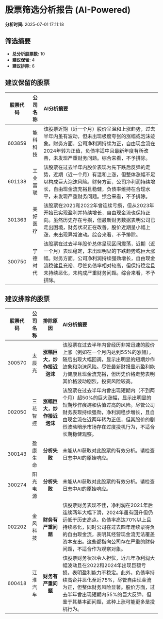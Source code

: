# 股票筛选分析报告 (AI-Powered)

**分析时间:** 2025-07-01 17:11:18

## 筛选摘要

- **总分析股票数:** 10
- **建议保留:** 4
- **建议排除:** 6

## 建议保留的股票

| 股票代码 | 公司名称 | AI分析摘要 |
|:---:|:---:|:---|
| 603859 | 能科科技 | 该股票近期（近一个月）股价呈温和上涨趋势，过去半年内虽有波动，但未出现极度夸张的涨幅或泡沫迹象。财务方面，公司净利润持续为正，自由现金流在2024年转为正值，负债率适中且最新年度有所改善，未发现严重财务问题。综合来看，不予排除。 |
| 601138 | 工业富联 | 该股票在过去半年内股价表现为先下跌后反弹的走势，近期（近一个月）有温和上涨，但整体涨幅不足以构成巨大泡沫风险。财务方面，公司净利润持续增长，自由现金流充裕且稳健，负债率维持在合理水平，未发现严重财务问题。综合来看，不予排除。 |
| 301363 | 美好医疗 | 该股票在2021和2022年曾连续亏损，但从2023年开始已实现盈利并持续增长，自由现金流也保持正向。虽然历史存在亏损，但最新财务数据表明公司已走出困境，财务状况正在改善。股价近期呈小幅上涨，未出现异常波动。综合来看，不予排除。 |
| 300750 | 宁德时代 | 该股票在过去半年股价总体呈现区间震荡，近期（近一个月）表现稳定，未出现明显的下跌趋势或巨大涨幅。财务方面，公司净利润持续强劲增长，自由现金流稳健且充裕，尽管负债率相对较高，但保持稳定且未持续恶化，未构成严重财务问题。综合来看，不予排除。 |

## 建议排除的股票

| 股票代码 | 公司名称 | 排除原因 | AI分析摘要 |
|:---:|:---:|:---:|:---|
| 300570 | 太辰光 | **涨幅巨大，炒作接近泡沫** | 该股票在过去半年内曾经历非常迅速的股价上涨（例如在一个月内达到55%的涨幅），随后出现大幅回调，显示出明显的短期炒作迹象和泡沫风险。尽管最新财报显示盈利能力健康且现金流充裕，但历史价格走势表明其价格波动剧烈，投资风险较高。 |
| 002050 | 三花智控 | **涨幅巨大，炒作接近泡沫** | 该股票在过去半年内曾出现短期内（不到两个月）超50%的巨大涨幅，显示出明显的短期炒作痕迹和估值过高的风险。尽管公司财务表现持续强劲，净利润稳步增长，且自由现金流在近两年转为正值，但其股价的剧烈波动暗示市场存在过度投机行为，不适合长期稳健观察。 |
| 300143 | 盈康生命 | **分析失败** | 未能从AI获取对此股票的有效分析。请检查日志中AI的原始响应。 |
| 300274 | 阳光电源 | **分析失败** | 未能从AI获取对此股票的有效分析。请检查日志中AI的原始响应。 |
| 002202 | 金风科技 | **财务有严重问题** | 该股票财务表现不佳，净利润在2021年后连续两年大幅下滑，2024年虽有回升但仍远低于历史高点。负债率高达70%以上且持续恶化，同时公司在过去四年连续录得负的自由现金流，表明其经营现金流无法覆盖资本支出。这些都指向公司存在严重的财务问题，不适合作为观察对象。 |
| 600418 | 江淮汽车 | **财务有严重问题** | 该股票财务状况令人担忧，近几年净利润大幅波动且在2022和2024年出现巨额亏损，表明盈利能力不稳定。此外，负债率持续高企并恶化至近75%，尽管自由现金流为正，但整体财务风险显著。股价方面，过去半年曾出现短期内55%的巨大反弹，但鉴于其基本面问题，这种上涨可能更多是投机行为。 |

